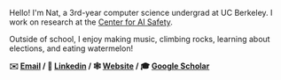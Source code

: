 Hello! I'm Nat, a 3rd-year computer science undergrad at UC Berkeley. I work on research at the [Center for AI Safety](https://www.safe.ai/).

Outside of school, I enjoy making music, climbing rocks, learning about elections, and eating watermelon!



**✉️ [Email](mailto:contact@nli.slmail.me) / 🔗 [Linkedin](https://www.linkedin.com/in/nli0/) / 🕸️ [Website](nli0,github.io) / 🎓 [Google Scholar](https://scholar.google.com/citations?user=2XmBzbcAAAAJ)**
